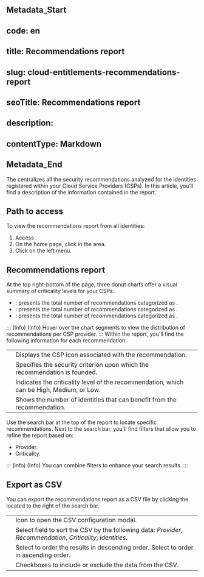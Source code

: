 ## Metadata_Start 
## code: en
## title: Recommendations report 
## slug: cloud-entitlements-recommendations-report 
## seoTitle: Recommendations report 
## description:  
## contentType: Markdown 
## Metadata_End
The  centralizes all the security recommendations analyzed for the identities registered within your Cloud Service Providers (CSPs). In this article, you’ll find a description of the information contained in the report. 

## Path to access

To view the recommendations report from all identities:

1. Access .
2. On the home page, click  in the  area.
3. Click  on the left menu.

## Recommendations report

At the top right-bottom of the  page, three donut charts offer a visual summary of criticality levels for your CSPs:

* : presents the total number of recommendations categorized as . 
* : presents the total number of recommendations categorized as .
* : presents the total number of recommendations categorized as .

::: (Info) (Info)
 Hover over the chart segments to view the distribution of recommendations per CSP provider.
:::
Within the report, you'll find the following information for each recommendation:


|  |  |
| --- | --- |
|  | Displays the CSP icon associated with the recommendation. |
|  | Specifies the security criterion upon which the recommendation is founded. |
|  | Indicates the criticality level of the recommendation, which can be High, Medium, or Low. |
|  | Shows the number of identities that can benefit from the recommendation. |

Use the search bar at the top of the report to locate specific recommendations. Next to the search bar, you'll find filters that allow you to refine the report based on:

* Provider.
* Criticality.

::: (info) (Info)
You can combine filters to enhance your search results.
:::

## Export as CSV

You can export the recommendations report as a CSV file by clicking the  located to the right of the search bar.

|  |  |
| --- | --- |
|  | Icon to open the CSV configuration modal. |
|  | Select field to sort the CSV by the following data: *Provider*, *Recommendation*, *Criticality*, *Identities*. |
|  | Select  to order the results in descending order. Select  to order in ascending order. |
|  | Checkboxes to include or exclude the data from the CSV. |